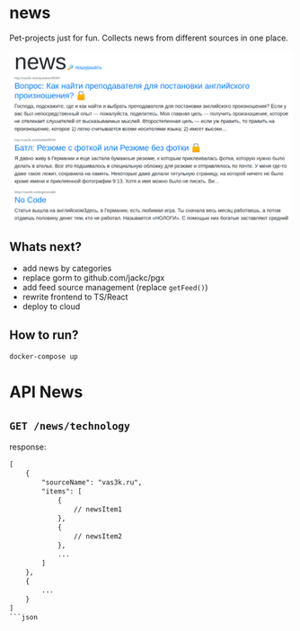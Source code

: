# news

Pet-projects just for fun. Collects news from different sources in one place.

![preview](preview.png)

## Whats next?

- add news by categories
- replace gorm to github.com/jackc/pgx
- add feed source management (replace `getFeed()`)
- rewrite frontend to TS/React
- deploy to cloud

## How to run?

```
docker-compose up
```

# API News

## `GET /news/technology`

response:

```
[
    {
        "sourceName": "vas3k.ru",
        "items": [
            {
                // newsItem1
            },
            {
                // newsItem2
            },
            ...
        ]
    },
    {
        ...
    }
]
```json